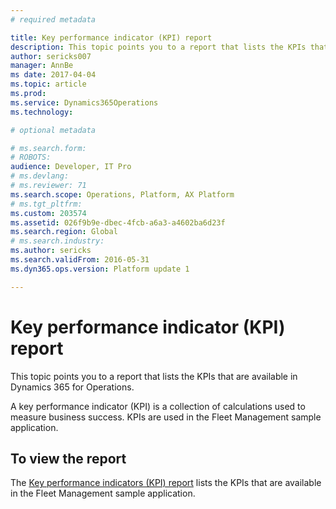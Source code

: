 ```yaml
---
# required metadata

title: Key performance indicator (KPI) report
description: This topic points you to a report that lists the KPIs that are available in Dynamics 365 for Operations.
author: sericks007
manager: AnnBe
ms date: 2017-04-04
ms.topic: article
ms.prod: 
ms.service: Dynamics365Operations
ms.technology: 

# optional metadata

# ms.search.form: 
# ROBOTS: 
audience: Developer, IT Pro
# ms.devlang: 
# ms.reviewer: 71
ms.search.scope: Operations, Platform, AX Platform
# ms.tgt_pltfrm: 
ms.custom: 203574
ms.assetid: 026f9b9e-dbec-4fcb-a6a3-a4602ba6d23f
ms.search.region: Global
# ms.search.industry: 
ms.author: sericks
ms.search.validFrom: 2016-05-31
ms.dyn365.ops.version: Platform update 1

---
```


# Key performance indicator (KPI) report

This topic points you to a report that lists the KPIs that are available in Dynamics 365 for Operations.

A key performance indicator (KPI) is a collection of calculations used to measure business success. KPIs are used in the Fleet Management sample application.

## To view the report
The [Key performance indicators (KPI) report](https://mbs.microsoft.com/customersource/northamerica/AX/downloads/reports/axtechrefrep) lists the KPIs that are available in the Fleet Management sample application.


